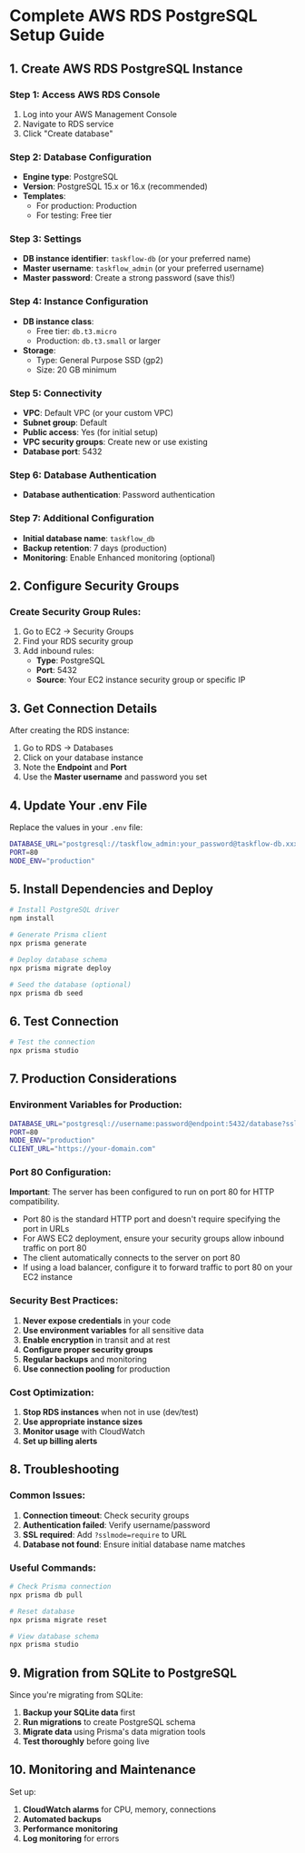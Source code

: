 # Complete AWS RDS PostgreSQL Setup Guide

## 1. Create AWS RDS PostgreSQL Instance

### Step 1: Access AWS RDS Console
1. Log into your AWS Management Console
2. Navigate to RDS service
3. Click "Create database"

### Step 2: Database Configuration
- **Engine type**: PostgreSQL
- **Version**: PostgreSQL 15.x or 16.x (recommended)
- **Templates**: 
  - For production: Production
  - For testing: Free tier

### Step 3: Settings
- **DB instance identifier**: `taskflow-db` (or your preferred name)
- **Master username**: `taskflow_admin` (or your preferred username)
- **Master password**: Create a strong password (save this!)

### Step 4: Instance Configuration
- **DB instance class**: 
  - Free tier: `db.t3.micro`
  - Production: `db.t3.small` or larger
- **Storage**: 
  - Type: General Purpose SSD (gp2)
  - Size: 20 GB minimum

### Step 5: Connectivity
- **VPC**: Default VPC (or your custom VPC)
- **Subnet group**: Default
- **Public access**: Yes (for initial setup)
- **VPC security groups**: Create new or use existing
- **Database port**: 5432

### Step 6: Database Authentication
- **Database authentication**: Password authentication

### Step 7: Additional Configuration
- **Initial database name**: `taskflow_db`
- **Backup retention**: 7 days (production)
- **Monitoring**: Enable Enhanced monitoring (optional)

## 2. Configure Security Groups

### Create Security Group Rules:
1. Go to EC2 → Security Groups
2. Find your RDS security group
3. Add inbound rules:
   - **Type**: PostgreSQL
   - **Port**: 5432
   - **Source**: Your EC2 instance security group or specific IP

## 3. Get Connection Details

After creating the RDS instance:
1. Go to RDS → Databases
2. Click on your database instance
3. Note the **Endpoint** and **Port**
4. Use the **Master username** and password you set

## 4. Update Your .env File

Replace the values in your `.env` file:

```bash
DATABASE_URL="postgresql://taskflow_admin:your_password@taskflow-db.xxxxxxxxxx.us-east-1.rds.amazonaws.com:5432/taskflow_db?sslmode=require"
PORT=80
NODE_ENV="production"
```

## 5. Install Dependencies and Deploy

```bash
# Install PostgreSQL driver
npm install

# Generate Prisma client
npx prisma generate

# Deploy database schema
npx prisma migrate deploy

# Seed the database (optional)
npx prisma db seed
```

## 6. Test Connection

```bash
# Test the connection
npx prisma studio
```

## 7. Production Considerations

### Environment Variables for Production:
```bash
DATABASE_URL="postgresql://username:password@endpoint:5432/database?sslmode=require"
PORT=80
NODE_ENV="production"
CLIENT_URL="https://your-domain.com"
```

### Port 80 Configuration:
**Important**: The server has been configured to run on port 80 for HTTP compatibility.
- Port 80 is the standard HTTP port and doesn't require specifying the port in URLs
- For AWS EC2 deployment, ensure your security groups allow inbound traffic on port 80
- The client automatically connects to the server on port 80
- If using a load balancer, configure it to forward traffic to port 80 on your EC2 instance

### Security Best Practices:
1. **Never expose credentials** in your code
2. **Use environment variables** for all sensitive data
3. **Enable encryption** in transit and at rest
4. **Configure proper security groups**
5. **Regular backups** and monitoring
6. **Use connection pooling** for production

### Cost Optimization:
1. **Stop RDS instances** when not in use (dev/test)
2. **Use appropriate instance sizes**
3. **Monitor usage** with CloudWatch
4. **Set up billing alerts**

## 8. Troubleshooting

### Common Issues:
1. **Connection timeout**: Check security groups
2. **Authentication failed**: Verify username/password
3. **SSL required**: Add `?sslmode=require` to URL
4. **Database not found**: Ensure initial database name matches

### Useful Commands:
```bash
# Check Prisma connection
npx prisma db pull

# Reset database
npx prisma migrate reset

# View database schema
npx prisma studio
```

## 9. Migration from SQLite to PostgreSQL

Since you're migrating from SQLite:
1. **Backup your SQLite data** first
2. **Run migrations** to create PostgreSQL schema
3. **Migrate data** using Prisma's data migration tools
4. **Test thoroughly** before going live

## 10. Monitoring and Maintenance

Set up:
1. **CloudWatch alarms** for CPU, memory, connections
2. **Automated backups**
3. **Performance monitoring**
4. **Log monitoring** for errors
